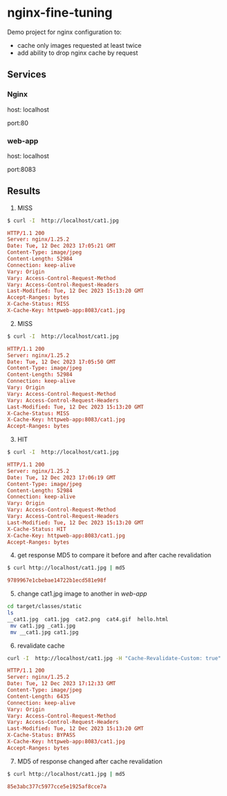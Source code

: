 # nginx-fine-tuning

Demo project for nginx configuration to: 
* cache only images requested at least twice
* add ability to drop nginx cache by request

## Services
### Nginx
host: localhost

port:80 

### web-app
host: localhost

port:8083

## Results

1. MISS
```bash
$ curl -I  http://localhost/cat1.jpg
```
```toml @sample.conf
HTTP/1.1 200
Server: nginx/1.25.2
Date: Tue, 12 Dec 2023 17:05:21 GMT
Content-Type: image/jpeg
Content-Length: 52984
Connection: keep-alive
Vary: Origin
Vary: Access-Control-Request-Method
Vary: Access-Control-Request-Headers
Last-Modified: Tue, 12 Dec 2023 15:13:20 GMT
Accept-Ranges: bytes
X-Cache-Status: MISS
X-Cache-Key: httpweb-app:8083/cat1.jpg
```
2. MISS
```bash
$ curl -I  http://localhost/cat1.jpg
```
```toml @sample.conf
HTTP/1.1 200 
Server: nginx/1.25.2
Date: Tue, 12 Dec 2023 17:05:50 GMT
Content-Type: image/jpeg
Content-Length: 52984
Connection: keep-alive
Vary: Origin
Vary: Access-Control-Request-Method
Vary: Access-Control-Request-Headers
Last-Modified: Tue, 12 Dec 2023 15:13:20 GMT
X-Cache-Status: MISS
X-Cache-Key: httpweb-app:8083/cat1.jpg
Accept-Ranges: bytes
```

3. HIT
```bash
$ curl -I  http://localhost/cat1.jpg
```
```toml @sample.conf
HTTP/1.1 200 
Server: nginx/1.25.2
Date: Tue, 12 Dec 2023 17:06:19 GMT
Content-Type: image/jpeg
Content-Length: 52984
Connection: keep-alive
Vary: Origin
Vary: Access-Control-Request-Method
Vary: Access-Control-Request-Headers
Last-Modified: Tue, 12 Dec 2023 15:13:20 GMT
X-Cache-Status: HIT
X-Cache-Key: httpweb-app:8083/cat1.jpg
Accept-Ranges: bytes
```

4. get response MD5 to compare it before and after cache revalidation
```bash
$ curl http://localhost/cat1.jpg | md5
```
```toml @sample.conf
9789967e1cbebae14722b1ecd581e98f
```
5. change cat1.jpg  image to another in *web-app*
```bash
cd target/classes/static
ls
__cat1.jpg  cat1.jpg  cat2.png  cat4.gif  hello.html
 mv cat1.jpg _cat1.jpg
 mv __cat1.jpg cat1.jpg
```
6. revalidate cache
```bash
curl -I  http://localhost/cat1.jpg -H "Cache-Revalidate-Custom: true"
```
```toml @sample.conf
HTTP/1.1 200
Server: nginx/1.25.2
Date: Tue, 12 Dec 2023 17:12:33 GMT
Content-Type: image/jpeg
Content-Length: 6435
Connection: keep-alive
Vary: Origin
Vary: Access-Control-Request-Method
Vary: Access-Control-Request-Headers
Last-Modified: Tue, 12 Dec 2023 15:13:20 GMT
X-Cache-Status: BYPASS
X-Cache-Key: httpweb-app:8083/cat1.jpg
Accept-Ranges: bytes
```
7. MD5 of response changed after cache revalidation
```bash
$ curl http://localhost/cat1.jpg | md5
```
```toml @sample.conf
85e3abc377c5977cce5e1925af8cce7a
```